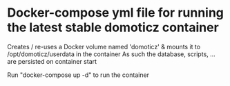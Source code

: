 # Docker-compose yml file for running the latest stable domoticz container #

Creates / re-uses a Docker volume named 'domoticz' & mounts it to /opt/domoticz/userdata in the container
As such the database, scripts, ... are persisted on container start

Run "docker-compose up -d" to run the container
